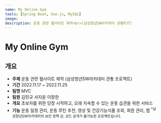 ```yaml
---
name: My Online Gym
tools: [Spring Boot, Vue.js, MySQL]
image: 
description: 운동 관련 웹사이트 제작<br>[삼성청년SW아카데미 관통PJT]
---
```


# My Online Gym

## 개요
- **주제** 운동 관련 웹사이트 제작 (삼성청년SW아카데미 관통 프로젝트)
- **기간** 2022.11.17 ~ 2022.11.25
- **팀명** MVC
- **팀원** 김민규 서지윤 이창한
- **개요** 초보자를 위한 당장 시작하고, 오래 지속할 수 있는 운동 습관을 위한 서비스
- **기능** 운동 일정 관리, 운동 루틴 추천, 영상 및 건강기능식품 조회, 회원 관리, 찜 
<sup>*삼성청년SW아카데미의 보안 정책 상, 코드 공개가 불가능한 프로젝트입니다.</sup>